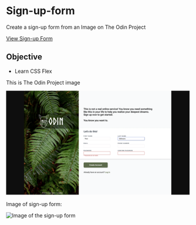 # Sign-up-form

Create a sign-up form from an Image on The Odin Project

[View Sign-up Form](https://caolancode.github.io/Signup-Form/)

## Objective
- Learn CSS Flex

This is The Odin Project image

<img src="Images/original-form.png" alt="The odin project image" width="500"/>


Image of sign-up form:

<img src="Images/final-form.png" alt="Image of the sign-up form" width="500"/>


